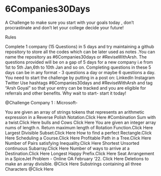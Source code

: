 # 6Companies30Days
A Challenge to make sure you start with your goals today , don’t procrastinate and don’t let your college decide your future!

Rules

Complete 1 company (15 Questions) in 5 days and try maintaining a github repository to store all the codes which can be later used as notes .You can name the repository as #6Companies30days or #ReviseWithArsh.
The questions provided will be on a gap of 5 days for a new company i.e from 1st to 5th Jan,6th to 10th Jan and so on.
Completing questions in these 5 days can be in any format - 3 questions a day or maybe 6 questions a day.
You need to start the challenge by putting in a post on:
LinkedIn
Instagram
Twitter
Use hashtags #6Companies30days and #ReviseWithArsh and tag “Arsh Goyal” so that your entry can be tracked and you are eligible for referrals and other benefits.
Why wait to start- start it today!

@Challenge Company 1 : Microsoft-

You are given an array of strings tokens that represents an arithmetic expression in a Reverse Polish Notation.Click Here
#Combination Sum with a twist.Click Here
bulls and Cows Click Here
You are given an integer array nums of length n. Return maximum length of Rotation Function.Click Here
Largest Divisible Subset.Click Here
How to find a perfect Rectangle.Click Here
Scheduling a Course.Click Here
Profitable Path in a Tree.Click Here
Number of Pairs satisfying Inequality.Click Here
Shortest Unsorted continuous Subarray.Click Here
Number of ways to arrive at a Destination.Click Here
Longest Happy Prefix.Click Here
Seat Arrangement in a SpiceJet Problem - Online OA February ‘22. Click Here
Deletions to make an array divisible. @Click Here
Substrings containing all three Characters @Click Here
